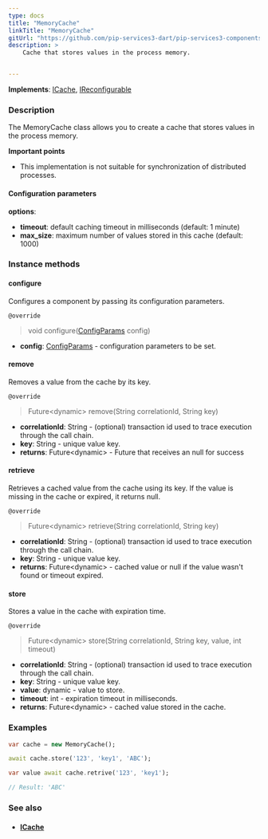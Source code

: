 ```yaml
---
type: docs
title: "MemoryCache"
linkTitle: "MemoryCache"
gitUrl: "https://github.com/pip-services3-dart/pip-services3-components-dart"
description: >
    Cache that stores values in the process memory.


---
```


**Implements**: [ICache](../icache), [IReconfigurable](../../../commons/config/ireconfigurable)

### Description

The MemoryCache class allows you to create a cache that stores values in the process memory.

**Important points**

- This implementation is not suitable for synchronization of distributed processes.

#### Configuration parameters
**options**:
- **timeout**: default caching timeout in milliseconds (default: 1 minute)
- **max_size**: maximum number of values stored in this cache (default: 1000)

### Instance methods

#### configure
Configures a component by passing its configuration parameters.

`@override`
> void configure([ConfigParams](../../../commons/config/config_params) config)

- **config**: [ConfigParams](../../../commons/config/config_params) - configuration parameters to be set.


#### remove
Removes a value from the cache by its key.

`@override`
> Future\<dynamic\> remove(String correlationId, String key)

- **correlationId**: String - (optional) transaction id used to trace execution through the call chain.
- **key**: String - unique value key.
- **returns**: Future\<dynamic\> - Future that receives an null for success


#### retrieve
Retrieves a cached value from the cache using its key.
If the value is missing in the cache or expired, it returns null.

`@override`
> Future\<dynamic\> retrieve(String correlationId, String key)

- **correlationId**: String - (optional) transaction id used to trace execution through the call chain.
- **key**: String - unique value key.
- **returns**: Future\<dynamic\> - cached value or null if the value wasn't found or timeout expired.


#### store
Stores a value in the cache with expiration time.

`@override`
> Future\<dynamic\> store(String correlationId, String key, value, int timeout)

- **correlationId**: String - (optional) transaction id used to trace execution through the call chain.
- **key**: String - unique value key.
- **value**: dynamic - value to store.
- **timeout**: int - expiration timeout in milliseconds.
- **returns**: Future\<dynamic\> - cached value stored in the cache.

### Examples

```dart
var cache = new MemoryCache();

await cache.store('123', 'key1', 'ABC');

var value await cache.retrive('123', 'key1');

// Result: 'ABC'
```

### See also
- #### [ICache](../icache)
